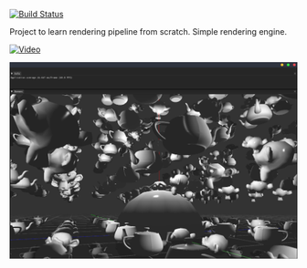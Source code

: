 [![Build Status](https://travis-ci.org/kkuchar2/OpenGLEngine.svg?branch=master)](https://travis-ci.org/kkuchar2/OpenGLEngine)

Project to learn rendering pipeline from scratch. Simple rendering engine. 

[![Video](https://j.gifs.com/zv7n0Z.gif)](https://www.youtube.com/watch?v=p-eLOMT7Z0Y)

![alt text](https://github.com/kkuchar2/OpenGLEngine/blob/mesh_prototype/current_output.png)
